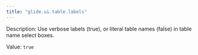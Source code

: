 ```yaml
---
title: "glide.ui.table.labels"
---
```


Description: Use verbose labels (true), or literal table names (false) in table name select boxes.

Value: `true`